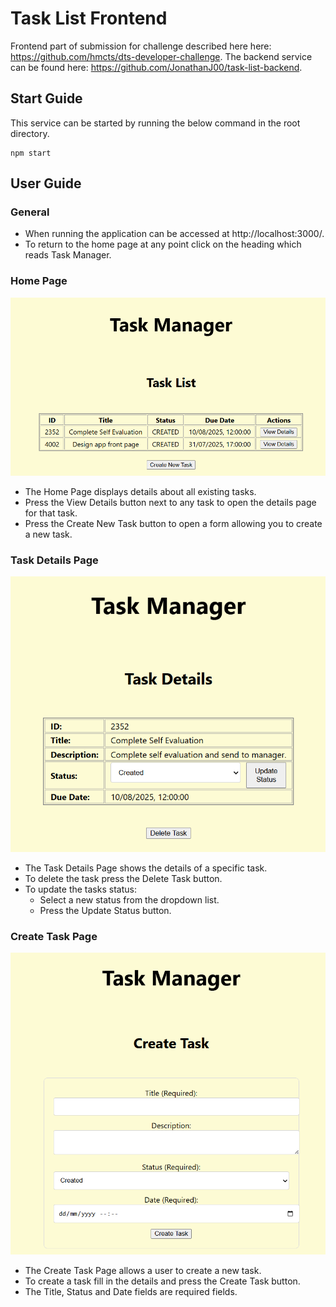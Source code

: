 # Task List Frontend
Frontend part of submission for challenge described here here: https://github.com/hmcts/dts-developer-challenge. The backend service can be found here: https://github.com/JonathanJ00/task-list-backend.

## Start Guide
This service can be started by running the below command in the root directory.
~~~
npm start
~~~

## User Guide

### General
- When running the application can be accessed at http://localhost:3000/.
- To return to the home page at any point click on the heading which reads Task Manager.

### Home Page
![Home Page](./images/home-page.png)
- The Home Page displays details about all existing tasks.
- Press the View Details button next to any task to open the details page for that task.
- Press the Create New Task button to open a form allowing you to create a new task.

### Task Details Page
![Task Details Page](./images/task-details.png)
- The Task Details Page shows the details of a specific task.
- To delete the task press the Delete Task button.
- To update the tasks status:
    - Select a new status from the dropdown list.
    - Press the Update Status button.

### Create Task Page
![Create Task Page](./images/create-task.png)
- The Create Task Page allows a user to create a new task.
- To create a task fill in the details and press the Create Task button.
- The Title, Status and Date fields are required fields.
